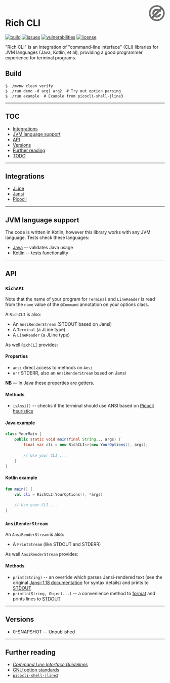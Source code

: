 <a href="./LICENSE.md">
<img src="./images/public-domain.png" alt="Public Domain"
align="right"/>
</a>

# Rich CLI

[![build](https://github.com/binkley/rich-cli/workflows/build/badge.svg)](https://github.com/binkley/rich-cli/actions)
[![issues](https://img.shields.io/github/issues/binkley/rich-cli.svg)](https://github.com/binkley/rich-cli/issues/)
[![vulnerabilities](https://snyk.io/test/github/binkley/rich-cli/badge.svg)](https://snyk.io/test/github/binkley/rich-cli)
[![license](https://img.shields.io/badge/license-Public%20Domain-blue.svg)](http://unlicense.org/)

"Rich CLI" is an integration of "command-line interface" (CLI) libraries for
JVM languages (Java, Kotlin, et al), providing a good programmer experience
for terminal programs.

## Build

```shell
$ ./mvnw clean verify
$ ./run demo -d arg1 arg2  # Try out option parsing
$ ./run example  # Example from picocli-shell-jline3
```

---

## TOC

* [Integrations](#integrations)
* [JVM language support](#jvm-language-support)
* [API](#api)
* [Versions](#versions)
* [Further reading](#further-reading)
* [TODO](#todo)

---

## Integrations

- [JLine](https://github.com/jline/jline3)
- [Jansi](https://github.com/fusesource/jansi)
- [Picocli](https://github.com/remkop/picocli)

---

## JVM language support

The code is written in Kotlin, however this library works with any JVM
language. Tests check these languages:

- [Java](./src/test/java/hm/binkley/cli/JavaRichCLITest.java) -- validates
  Java usage
- [Kotlin](./src/test/kotlin/hm/binkley/cli/KotlinRichCLITest.kt) -- tests
  functionality

---

## API

### `RichAPI`

Note that the name of your program for `Terminal` and `LineReader` is read
from the `name` value of the `@Command` annotation on your options class.

A `RichCLI` is also:

- An `AnsiRenderStream` (STDOUT based on Jansi)
- A `Terminal` (a JLine type)
- A `LineReader` (a JLine type)

As well `RichCLI` provides:

#### Properties

- `ansi` direct access to methods on `Ansi`
- `err` STDERR, also an `AnsiRenderStream` based on Jansi

**NB** &mdash; In Java these properties are getters.

#### Methods

- `isAnsi()` -- checks if the terminal should use ANSI based on [Picocli 
  heuristics](https://picocli.info/#_heuristics_for_enabling_ansi)

#### Java example

```java
class YourMain {
    public static void main(final String... args) {
        final var cli = new RichCLI<>(new YourOptions(), args);

        // Use your CLI ...
    }
}
```

#### Kotlin example

```kotlin
fun main() {
    val cli = RichCLI(YourOptions(), *args)

    // Use your CLI ...
}
```

### `AnsiRenderStream`

An `AnsiRenderStream` is also:

- A `PrintStream` (like STDOUT and STDERR)

As well `AnsiRenderStream` provides:

#### Methods

- `print(String)` -- an override which parses Jansi-rendered text (see the
  original
  [Jansi-1.18 documentation](https://github.com/fusesource/jansi/blob/jansi-project-1.18/jansi/src/main/java/org/fusesource/jansi/AnsiRenderer.java)
  for syntax details) and prints to
  [STDOUT](https://docs.oracle.com/en/java/javase/11/docs/api/java.base/java/lang/System.html#out)
- `println(String, Object...)` -- a convenience method to
  [format](https://docs.oracle.com/en/java/javase/11/docs/api/java.base/java/lang/String.html#format(java.lang.String,java.lang.Object...))
  and prints lines to
  [STDOUT](https://docs.oracle.com/en/java/javase/11/docs/api/java.base/java/lang/System.html#out)

---

## Versions

* 0-SNAPSHOT -- Unpublished

---

## Further reading

* [_Command Line Interface Guidelines_](https://clig.dev/)
* [GNU option
  standards](https://www.gnu.org/prep/standards/html_node/Option-Table.html)
* [`picocli-shell-jline3`](https://github.com/remkop/picocli/tree/master/picocli-shell-jline3)

